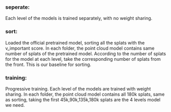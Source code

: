 ###  seperate: 
Each level of the models is trained separately, with no weight sharing.

###  sort:
Loaded the official pretrained model, sorting all the splats with the v_important score. In each folder, the point cloud model contains same number of splats of the pretrained model. According to the number of splats for the model at each level, take the corresponding number of splats from the front. This is our baseline for sorting.

###  training:
Progressive training. Each level of the models are trained with weight sharing. In each folder, the point cloud model contains all 180k splats, same as sorting, taking the first 45k,90k,135k,180k splats are the 4 levels model we need. 
